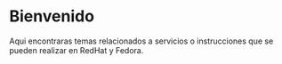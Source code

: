 # Bienvenido

Aqui encontraras temas relacionados a servicios o instrucciones que se pueden realizar en RedHat y Fedora.
